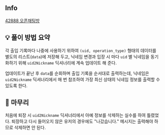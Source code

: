 ## Info
[42888 오픈채팅방](https://school.programmers.co.kr/learn/courses/30/lessons/42888)

## 💡 풀이 방법 요약
각 출입 기록마다 나중에 사용하기 위하여 `(uid, operation_type)` 형태의 데이터를 별도의 리스트(`data`)에 저장해 두고, 닉네임 변경과 입장 시 마다 `uid` 별 닉네임을 동기화하기 위해 `uid2Nickname` 딕셔너리에 계속 업데이트 해 준다.  
  
업데이트가 끝난 후 `data`를 순회하며 출입 기록을 순서대로 출력하는데, 닉네임은 `uid2Nickname` 딕셔너리에서 매 번 참조하여 가장 최신 상태의 닉네임 정보를 출력할 수 있도록 한다.

## 🙂 마무리
처음에 퇴장 시 `uid2Nickname` 딕셔너리에서 아예 정보를 삭제하는 실수를 하여 틀렸었다. 퇴장하고 다시 들어오지 않은 유저의 경우에도 "나갔습니다." 메시지는 출력해야 하므로 삭제하면 안 된다.
